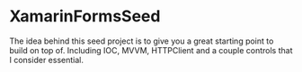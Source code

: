 XamarinFormsSeed
================

The idea behind this seed project is to give you a great starting point to build on top of. Including IOC, MVVM, HTTPClient and a couple controls that I consider essential.
